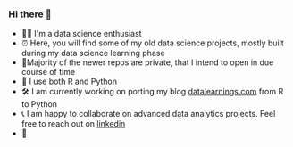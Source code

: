 ### Hi there 👋

* 👨‍🔬 I'm a data science enthusiast
* ⏰ Here, you will find some of my old data science projects, mostly built during my data science learning phase
* 🎄Majority of the newer repos are private, that I intend to open in due course of time
* 📖 I use both R and Python
* 🛠 I am currently working on porting my blog [datalearnings.com](https://www.datalearnings.com/post/) from R to Python
* 📞 I am happy to collaborate on advanced data analytics projects. Feel free to reach out on [linkedin](https://www.linkedin.com/in/amitagni/)
* 🙏
<!--
**amit-agni/amit-agni** is a ✨ _special_ ✨ repository because its `README.md` (this file) appears on your GitHub profile.

Here are some ideas to get you started:

- 🔭 I’m currently working on ...
- 🌱 I’m currently learning ...
- 👯 I’m looking to collaborate on ...
- 🤔 I’m looking for help with ...
- 💬 Ask me about ...
- 📫 How to reach me: ...
- 😄 Pronouns: ...
- ⚡ Fun fact: ...
-->
